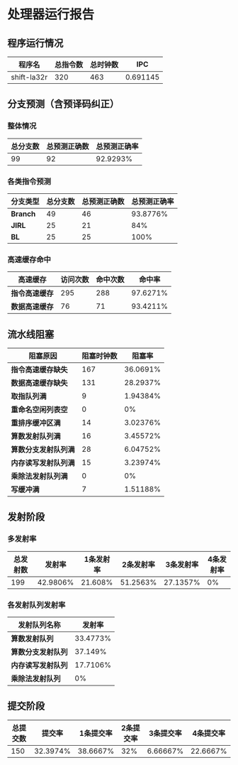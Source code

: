 # 处理器运行报告
## 程序运行情况
|程序名|总指令数|总时钟数|IPC|
|---|---|---|---|
|shift-la32r|320|463|0.691145|

## 分支预测（含预译码纠正）
### 整体情况
|总分支数|总预测正确数|总预测正确率|
|---|---|---|
|99|92|92.9293%|

### 各类指令预测
|分支类型|总分支数|总预测正确数|总预测正确率|
|---|---|---|---|
|**Branch**| 49 | 46 | 93.8776%|
|**JIRL**| 25 | 21 | 84%|
|**BL**| 25 | 25 | 100%|

### 高速缓存命中
|高速缓存|访问次数|命中次数|命中率|
|---|---|---|---|
|**指令高速缓存**| 295 | 288 | 97.6271%|
|**数据高速缓存**| 76 | 71 | 93.4211%|
## 流水线阻塞
|阻塞原因|阻塞时钟数|阻塞率|
|---|---|---|
|**指令高速缓存缺失**| 167 | 36.0691%|
|**数据高速缓存缺失**| 131 | 28.2937%|
|**取指队列满**| 9 | 1.94384%|
|**重命名空闲列表空**|0 | 0%|
|**重排序缓冲区满**|14 | 3.02376%|
|**算数发射队列满**|16 | 3.45572%|
|**算数分支发射队列满**|28 | 6.04752%|
|**内存读写发射队列满**|15 | 3.23974%|
|**乘除法发射队列满**|0 | 0%|
|**写缓冲满**|7 | 1.51188%|

## 发射阶段
### 多发射率
|总发射数|发射率|1条发射率|2条发射率|3条发射率|4条发射率|
|---|---|---|---|---|---|
|199|42.9806%|21.608%|51.2563%|27.1357%|0%|

### 各发射队列发射率
|发射队列名称|发射率|
|---|---|
|**算数发射队列**|33.4773%|
|**算数分支发射队列**|37.149%|
|**内存读写发射队列**|17.7106%|
|**乘除法发射队列**|0%|

## 提交阶段
|总提交数|提交率|1条提交率|2条提交率|3条提交率|4条提交率|
|---|---|---|---|---|---|
|150|32.3974%|38.6667%|32%|6.66667%|22.6667%|
